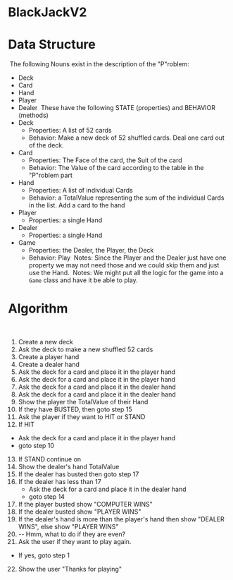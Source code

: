 # BlackJackV2

# Data Structure

​
The following Nouns exist in the description of the "P"roblem:
​

- Deck
- Card
- Hand
- Player
- Dealer
  ​
  These have the following STATE (properties) and BEHAVIOR (methods)
  ​
- Deck
  ​
  - Properties: A list of 52 cards
  - Behavior: Make a new deck of 52 shuffled cards. Deal one card out of the deck.
    ​
- Card
  ​
  - Properties: The Face of the card, the Suit of the card
  - Behavior: The Value of the card according to the table in the "P"roblem part
    ​
- Hand
  ​
  - Properties: A list of individual Cards
  - Behavior: a TotalValue representing the sum of the individual Cards in the list. Add a card to the hand
    ​
- Player
  ​
  - Properties: a single Hand
    ​
- Dealer
  ​
  - Properties: a single Hand
    ​
- Game
  - Properties: the Dealer, the Player, the Deck
  - Behavior: Play
    ​
    Notes: Since the Player and the Dealer just have one property we may not need those and we could skip them and just use the Hand.
    ​
    Notes: We might put all the logic for the game into a `Game` class and have it be able to play.
    ​

# Algorithm

​

1. Create a new deck
2. Ask the deck to make a new shuffled 52 cards
3. Create a player hand
4. Create a dealer hand
5. Ask the deck for a card and place it in the player hand
6. Ask the deck for a card and place it in the player hand
7. Ask the deck for a card and place it in the dealer hand
8. Ask the deck for a card and place it in the dealer hand
9. Show the player the TotalValue of their Hand
10. If they have BUSTED, then goto step 15
11. Ask the player if they want to HIT or STAND
12. If HIT
    ​

- Ask the deck for a card and place it in the player hand
- goto step 10
  ​

13. If STAND continue on
14. Show the dealer's hand TotalValue
15. If the dealer has busted then goto step 17
16. If the dealer has less than 17
    - Ask the deck for a card and place it in the dealer hand
    - goto step 14
17. If the player busted show "COMPUTER WINS"
18. If the dealer busted show "PLAYER WINS"
19. If the dealer's hand is more than the player's hand then show "DEALER WINS", else show "PLAYER WINS"
20. -- Hmm, what to do if they are even?
21. Ask the user if they want to play again.
    ​

- If yes, goto step 1
  ​

22. Show the user "Thanks for playing"
